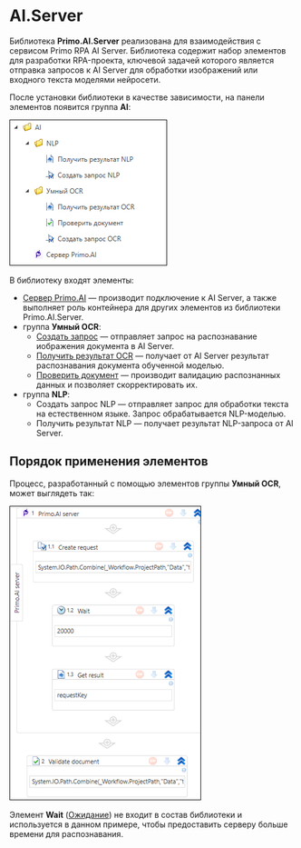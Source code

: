 # AI.Server

Библиотека **Primo.AI.Server** реализована для взаимодействия с сервисом Primo RPA AI Server. Библиотека содержит набор элементов для разработки RPA-проекта, ключевой задачей которого является отправка запросов к AI Server для обработки изображений или входного текста моделями нейросети.

После установки библиотеки в качестве зависимости, на панели элементов появится группа **AI**:

![](<../../../.gitbook/assets1/windows_items/library/ai-server-items.png>)

В библиотеку входят элементы:
* [Сервер Primo.AI](https://docs.primo-rpa.ru/primo-rpa/g_elements/el_extra/ai_server/primoaiserver) — производит подключение к AI Server, а также выполняет роль контейнера для других элементов из библиотеки Primo.AI.Server.
* группа **Умный OCR**:
  * [Создать запрос](https://docs.primo-rpa.ru/primo-rpa/g_elements/el_extra/ai_server/createrequest) — отправляет запрос на распознавание иображения документа в AI Server.
  * [Получить результат OCR](https://docs.primo-rpa.ru/primo-rpa/g_elements/el_extra/ai_server/getresult) — получает от AI Server результат распознавания документа обученной моделью.
  * [Проверить документ](https://docs.primo-rpa.ru/primo-rpa/g_elements/el_extra/ai_server/validatedoc) — производит валидацию распознанных данных и позволяет скорректировать их.
* группа **NLP**:
  * Создать запрос NLP — отправляет запрос для обработки текста на естественном языке. Запрос обрабатывается NLP-моделью.
  * Получить результат NLP — получает результат NLP-запроса от AI Server.



## Порядок применения элементов

Процесс, разработанный с помощью элементов группы **Умный OCR**, может выглядеть так:

![](<../../../.gitbook/assets1/windows_items/rpa-flow-for-server-ai.png>)

Элемент **Wait** ([Ожидание](https://docs.primo-rpa.ru/primo-rpa/g_elements/el_basic/els_logic/el_logic_wait)) не входит в состав библиотеки и используется в данном примере, чтобы предоставить серверу больше времени для распознавания.
